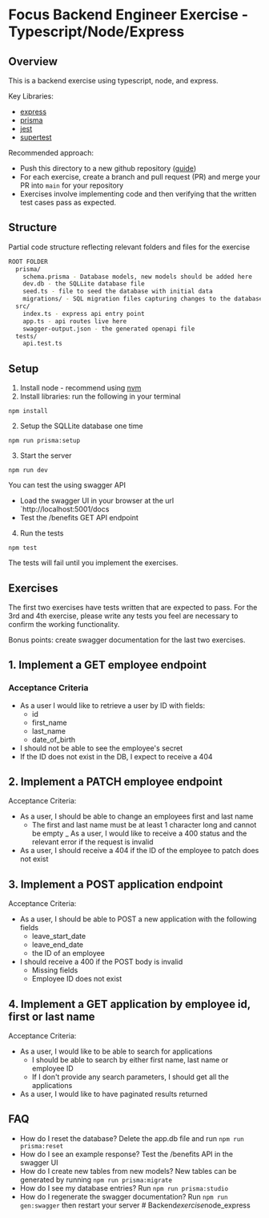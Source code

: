 # Focus Backend Engineer Exercise - Typescript/Node/Express

## Overview

This is a backend exercise using typescript, node, and express.

Key Libraries:
- [express](https://expressjs.com/en/4x/api.html)
- [prisma](https://www.prisma.io/docs/orm)
- [jest](https://jestjs.io/)
- [supertest](https://github.com/ladjs/supertest)

Recommended approach:

- Push this directory to a new github repository ([guide](https://www.digitalocean.com/community/tutorials/how-to-push-an-existing-project-to-github))
- For each exercise, create a branch and pull request (PR) and merge your PR into `main` for your repository
- Exercises involve implementing code and then verifying that the written test cases pass as expected.

## Structure

Partial code structure reflecting relevant folders and files for the exercise

```sh
ROOT FOLDER
  prisma/
    schema.prisma - Database models, new models should be added here    
    dev.db - the SQLLite database file
    seed.ts - file to seed the database with initial data
    migrations/ - SQL migration files capturing changes to the database over time    
  src/
    index.ts - express api entry point
    app.ts - api routes live here
    swagger-output.json - the generated openapi file
  tests/
    api.test.ts
```

## Setup

1. Install node - recommend using [nvm](https://docs.npmjs.com/downloading-and-installing-node-js-and-npm)
2. Install libraries: run the following in your terminal

```
npm install
```

2. Setup the SQLLite database one time
```
npm run prisma:setup
```

3. Start the server
```
npm run dev
```

You can test the using swagger API
- Load the swagger UI in your browser at the url `http://localhost:5001/docs
- Test the /benefits GET API endpoint

4. Run the tests
```
npm test
```

The tests will fail until you implement the exercises.

## Exercises

The first two exercises have tests written that are expected to pass.  For the 3rd and 4th exercise, please write any tests you feel are necessary to confirm the working functionality.

Bonus points: create swagger documentation for the last two exercises.

## 1. Implement a GET employee endpoint

### Acceptance Criteria

- As a user I would like to retrieve a user by ID with fields:
  - id
  - first_name
  - last_name
  - date_of_birth
- I should not be able to see the employee's secret
- If the ID does not exist in the DB, I expect to receive a 404

## 2. Implement a PATCH employee endpoint

Acceptance Criteria:

- As a user, I should be able to change an employees first and last name
  - The first and last name must be at least 1 character long and cannot be empty
_ As a user, I would like to receive a 400 status and the relevant error if the request is invalid
- As a user, I should receive a 404 if the ID of the employee to patch does not exist

## 3. Implement a POST application endpoint

Acceptance Criteria:

- As a user, I should be able to POST a new application with the following fields
  - leave_start_date
  - leave_end_date
  - the ID of an employee
- I should receive a 400 if the POST body is invalid
  - Missing fields
  - Employee ID does not exist

## 4. Implement a GET application by employee id, first or last name

Acceptance Criteria:

- As a user, I would like to be able to search for applications
  - I should be able to search by either first name, last name or employee ID
  - If I don't provide any search parameters, I should get all the applications
- As a user, I would like to have paginated results returned

## FAQ

- How do I reset the database?
  Delete the app.db file and run `npm run prisma:reset`
- How do I see an example response?
  Test the /benefits API in the swagger UI
- How do I create new tables from new models?
  New tables can be generated by running `npm run prisma:migrate`
- How do I see my database entries? Run `npm run prisma:studio`
- How do I regenerate the swagger documentation? Run `npm run gen:swagger` then restart your server
#   B a c k e n d _ e x e r c i s e _ n o d e _ e x p r e s s  
 